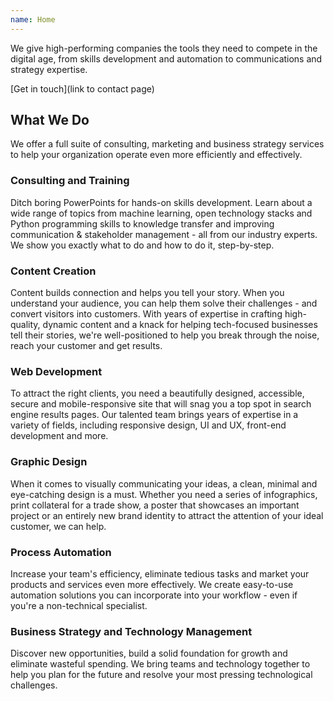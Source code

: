 ```yaml
---
name: Home
---
```


We give high-performing companies the tools they need to compete in the digital age, from skills development and automation to communications and strategy expertise.

[Get in touch](link to contact page)





## What We Do 

We offer a full suite of consulting, marketing and business strategy services to help your organization operate even more efficiently and effectively. 

### Consulting and Training

Ditch boring PowerPoints for hands-on skills development. Learn about a wide range of topics from machine learning, open technology stacks and Python programming skills to knowledge transfer and improving communication & stakeholder management - all from our industry experts. We show you exactly what to do and how to do it, step-by-step.

### Content Creation 

Content builds connection and helps you tell your story. When you understand your audience, you can help them solve their challenges - and convert visitors into customers. With years of expertise in crafting high-quality, dynamic content and a knack for helping tech-focused businesses tell their stories, we're well-positioned to help you break through the noise, reach your customer and get results.  

### Web Development

To attract the right clients, you need a beautifully designed, accessible, secure and mobile-responsive site that will snag you a top spot in search engine results pages. Our talented team brings years of expertise in a variety of fields, including responsive design, UI and UX, front-end development and more. 

### Graphic Design 

When it comes to visually communicating your ideas, a clean, minimal and eye-catching design is a must. Whether you need a series of infographics, print collateral for a trade show, a poster that showcases an important project or an entirely new brand identity to attract the attention of your ideal customer, we can help.

### Process Automation 

Increase your team's efficiency, eliminate tedious tasks and market your products and services even more effectively. We create easy-to-use automation solutions you can incorporate into your workflow - even if you're a non-technical specialist. 

### Business Strategy and Technology Management

Discover new opportunities, build a solid foundation for growth and eliminate wasteful spending. We bring teams and technology together to help you plan for the future and resolve your most pressing technological challenges.

